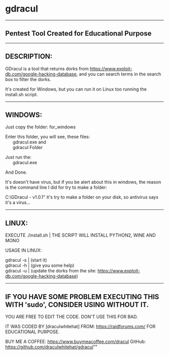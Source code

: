# gdracul
--------------------------------------------------------------------------------
Pentest Tool Created for Educational Purpose
--------------------------------------------------------------------------------
--------------------------------------------------------------------------------
DESCRIPTION:
--------------------------------------------------------------------------------
GDracul is a tool that returns dorks from https://www.exploit-db.com/google-hacking-database, and you can search terms 
in the search box to filter the dorks.

It's created for Windows, but you can run it on Linux too running the install.sh script.

--------------------------------------------------------------------------------
WINDOWS:
--------------------------------------------------------------------------------
Just copy the folder: 
	for_windows

Enter this folder, you will see, these files:</br>
&nbsp;&nbsp;&nbsp;&nbsp;&nbsp;&nbsp;gdracul.exe and</br>
&nbsp;&nbsp;&nbsp;&nbsp;&nbsp;&nbsp;gdracul Folder

Just run the:</br> 
&nbsp;&nbsp;&nbsp;&nbsp;&nbsp;&nbsp;gdracul.exe

And Done.

It's doesn't have virus, but if you be alert about this in windows, the reason is the command line I did for try to make a folder:

C:\GDracul - v1.0.1" it's try to make a folder on your disk, so antivirus says it's a virus...

--------------------------------------------------------------------------------
LINUX:
--------------------------------------------------------------------------------
EXECUTE ./install.sh | THE SCRIPT WILL INSTALL PYTHON2, WINE AND MONO 

USAGE IN LINUX:

gdracul -s | (start it)</br>
gdracul -h | (give you some help)</br>
gdracul -u | (update the dorks from the site: https://www.exploit-db.com/google-hacking-database)

--------------------------------------------------------------------------------
IF YOU HAVE SOME PROBLEM EXECUTING THIS WITH 'sudo', CONSIDER USING WITHOUT IT.
--------------------------------------------------------------------------------
YOU ARE FREE TO EDIT THE CODE.
DON'T USE THIS FOR BAD.

IT WAS CODED BY [draculwhitehat] FROM: https://raidforums.com/ FOR EDUCATIONAL PURPOSE.

BUY ME A COFFEE: https://www.buymeacoffee.com/dracul
GitHub: https://github.com/draculwhitehat/gdracul""
